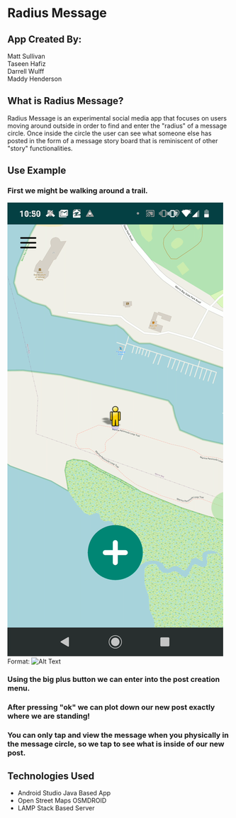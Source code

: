 # Radius Message

## App Created By:

Matt Sullivan  
Taseen Hafiz  
Darrell Wulff  
Maddy Henderson

## What is Radius Message?


   Radius Message is an experimental social media app that focuses on users moving around outside in order to find and enter the "radius" of a message circle. Once inside the circle the user can see what someone else has posted in the form of a message story board that is reminiscent of other "story" functionalities. 


## Use Example

### First we might be walking around a trail.

![RM Field](https://github.com/DarrellWulff/RadiusMessage/blob/develop/Photos%20(1)/Screenshot_20200604-105024.png)
Format: ![Alt Text](url)

### Using the big plus button we can enter into the post creation menu.

### After pressing "ok" we can plot down our new post exactly where we are standing!

### You can only tap and view the message when you physically in the message circle, so we tap to see what is inside of our new post.


## Technologies Used

* Android Studio Java Based App
* Open Street Maps OSMDROID
* LAMP Stack Based Server


